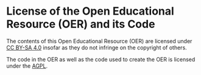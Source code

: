 # License of the Open Educational Resource (OER) and its Code
The contents of this Open Educational Resource (OER) are licensed under <a href="https://creativecommons.org/licenses/by-sa/4.0/" class="external-link" target="_blank">CC BY-SA 4.0</a> insofar as they do not infringe on the copyright of others.

The code in the OER as well as the code used to create the OER is licensed under the <a href="https://www.gnu.org/licenses/agpl-3.0.html" class="external-link" target="_blank">AGPL</a>.
